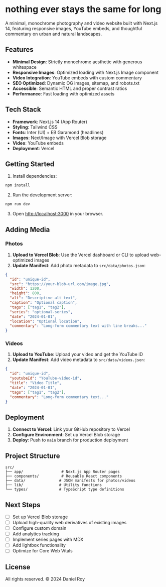 # nothing ever stays the same for long

A minimal, monochrome photography and video website built with Next.js 14, featuring responsive images, YouTube embeds, and thoughtful commentary on urban and natural landscapes.

## Features

- **Minimal Design**: Strictly monochrome aesthetic with generous whitespace
- **Responsive Images**: Optimized loading with Next.js Image component
- **Video Integration**: YouTube embeds with custom commentary
- **SEO Optimized**: Dynamic OG images, sitemap, and robots.txt
- **Accessible**: Semantic HTML and proper contrast ratios
- **Performance**: Fast loading with optimized assets

## Tech Stack

- **Framework**: Next.js 14 (App Router)
- **Styling**: Tailwind CSS
- **Fonts**: Inter (UI) + EB Garamond (headlines)
- **Images**: Next/Image with Vercel Blob storage
- **Video**: YouTube embeds
- **Deployment**: Vercel

## Getting Started

1. Install dependencies:
```bash
npm install
```

2. Run the development server:
```bash
npm run dev
```

3. Open [http://localhost:3000](http://localhost:3000) in your browser.

## Adding Media

### Photos

1. **Upload to Vercel Blob**: Use the Vercel dashboard or CLI to upload web-optimized images
2. **Update Manifest**: Add photo metadata to `src/data/photos.json`:
```json
{
  "id": "unique-id",
  "src": "https://your-blob-url.com/image.jpg",
  "width": 1200,
  "height": 800,
  "alt": "Descriptive alt text",
  "caption": "Optional caption",
  "tags": ["tag1", "tag2"],
  "series": "optional-series",
  "date": "2024-01-01",
  "location": "Optional location",
  "commentary": "Long-form commentary text with line breaks..."
}
```

### Videos

1. **Upload to YouTube**: Upload your video and get the YouTube ID
2. **Update Manifest**: Add video metadata to `src/data/videos.json`:
```json
{
  "id": "unique-id",
  "youtubeId": "YouTube-video-id",
  "title": "Video Title",
  "date": "2024-01-01",
  "tags": ["tag1", "tag2"],
  "commentary": "Long-form commentary text..."
}
```

## Deployment

1. **Connect to Vercel**: Link your GitHub repository to Vercel
2. **Configure Environment**: Set up Vercel Blob storage
3. **Deploy**: Push to `main` branch for production deployment

## Project Structure

```
src/
├── app/                 # Next.js App Router pages
├── components/          # Reusable React components
├── data/               # JSON manifests for photos/videos
├── lib/                # Utility functions
└── types/              # TypeScript type definitions
```

## Next Steps

- [ ] Set up Vercel Blob storage
- [ ] Upload high-quality web derivatives of existing images
- [ ] Configure custom domain
- [ ] Add analytics tracking
- [ ] Implement series pages with MDX
- [ ] Add lightbox functionality
- [ ] Optimize for Core Web Vitals

## License

All rights reserved. © 2024 Daniel Roy
